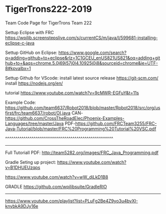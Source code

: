 # TigerTrons222-2019

Team Code Page for TigerTrons Team 222


Settup Eclipse with FRC
https://wpilib.screenstepslive.com/s/currentCS/m/java/l/599681-installing-eclipse-c-java

Settup GitHub on Eclipse:
https://www.google.com/search?q=adding+github+to+eclipse&rlz=1C1GCEU_enUS821US821&oq=adding+github+to+&aqs=chrome.5.0j69i57j0l4.10925j0j8&sourceid=chrome&ie=UTF-8#kpvalbx=1

Settup Github for VScode:
install latest source release
https://git-scm.com/
install
https://nodejs.org/en/


tutorial
https://www.youtube.com/watch?v=9cMWR-EGFuY&t=11s


Example Code:
https://github.com/team6637/Robot2018/blob/master/Robot2018/src/org/usfirst/frc/team6637/robot/OI.java
CAN-https://github.com/CrossTheRoadElec/Phoenix-Examples-Languages/tree/master/Java
PDF-https://github.com/FRCTeam3255/FRC-Java-Tutorial/blob/master/FRC%20Programming%20Tutorial%20VSC.pdf

^^^^^^^^^^^^^^^^^^^^^^^^^^^^^^^^^^^^^^^^^^^^^^^^^^^^^
_____________________________________________________
Full Tutoriall PDF:
http://team5282.org/images/FRC_Java_Programming.pdf

Gradle Seting up project:
https://www.youtube.com/watch?v=B1DHUEUzqps

https://www.youtube.com/watch?v=wW_djLkD1B8

GRADLE
https://github.com/wpilibsuite/GradleRIO


__________________________________________________________


https://www.youtube.com/playlist?list=PLuFg2Be4Z9yo3u4bvXI-knybkA9DJy16e

